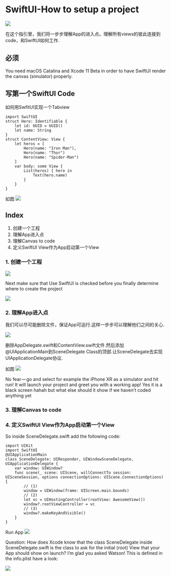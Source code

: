 # SwiftUI-How to setup a project

![](https://cdn-images-1.medium.com/max/1600/1*hFW9aXVc-yTIHusTSzpwXQ.png)

在这个指引里，我们将一步步理解App的进入点。理解所有views的彼此连接到code，和SwiftUI如何工作.

## 必须
You need macOS Catalina and Xcode 11 Beta in order to have SwiftUI render the canvas (simulator) properly.

## 写第一个SwiftUI Code
如何用SwfitUI实现一个Tabview

    import SwiftUI
    struct Hero: Identifiable {
        let id: UUID = UUID()
        let name: String
    }
    struct ContentView: View {
        let heros = [
            Hero(name: "Iron Man"),
            Hero(name: "Thor")
            Hero(name: "Spider-Man")
        ]
        var body: some View {
            List(heros) { hero in
                Text(hero.name)
            }
        }
    }
如图
![](https://cdn-images-1.medium.com/max/1600/1*dZrLXqV-CV7mvDR59LzODw.png)

## Index

1. 创建一个工程
2. 理解App进入点
3. 理解Canvas to code
4. 定义SwiftUI View作为App启动第一个View

### 1. 创建一个工程
![](https://cdn-images-1.medium.com/max/1600/1*kGOFPgfxTPAxsADyT1evCg.png)

Next make sure that Use SwiftUI is checked before you finally determine where to create the project

![](https://cdn-images-1.medium.com/max/1600/1*hDZovfixUT7xNTUuuynjyw.png)

### 2. 理解App进入点
我们可以尽可能删除文件，保证App可运行.这样一步步可以理解他们之间的关心.

![](https://cdn-images-1.medium.com/max/2400/1*M05tj9ycF_YBhd-H-6Ao9w.png)

删除AppDelegate.swift和ContentView.swift文件.然后添加@UIApplicationMain到SceneDelegate Class的顶部.让SceneDelegate去实现UIApplicationDelegate协议.

如图
![](https://cdn-images-1.medium.com/max/2400/1*Azji9c9KTMhEiZvYfQ2rOw.png)

No fear — go and select for example the iPhone XR as a simulator and hit run!
It will launch your project and greet you with a working app! Yes it is a black screen hahah but what else should it show if we haven’t coded anything yet

### 3. 理解Canvas to code

### 4. 定义SwiftUI View作为App启动第一个View
So inside SceneDelegate.swift add the following code:

    import UIKit
    import SwiftUI
    @UIApplicationMain
    class SceneDelegate: UIResponder, UIWindowSceneDelegate, UIApplicationDelegate {
        var window: UIWindow?
        func scene(_ scene: UIScene, willConnectTo session: UISceneSession, options connectionOptions: UIScene.ConnectionOptions) {
            // (1)
            window = UIWindow(frame: UIScreen.main.bounds)
            // (2)
            let vc = UIHostingController(rootView: AwesomeView())
            window?.rootViewController = vc
            // (3)
            window?.makeKeyAndVisible()
        }
    }

Run App
![](https://cdn-images-1.medium.com/max/1600/1*KiuBQ_slkcKZP4X4VpCGYQ.png)

Question: How does Xcode know that the class SceneDelegate inside SceneDelegate.swift is the class to ask for the initial (root) View that your App should show on launch?
I’m glad you asked Watson! This is defined in the info.plist have a look:

![](https://cdn-images-1.medium.com/max/2400/1*-ixSTMhXReZ_cqMXiQyjKg.png)
